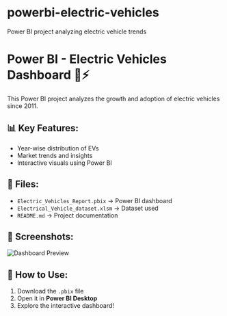 # powerbi-electric-vehicles
Power BI project analyzing electric vehicle trends
# Power BI - Electric Vehicles Dashboard 🚗⚡
This Power BI project analyzes the growth and adoption of electric vehicles since 2011.

## 📊 Key Features:
- Year-wise distribution of EVs
- Market trends and insights
- Interactive visuals using Power BI

## 📂 Files:
- `Electric_Vehicles_Report.pbix` → Power BI dashboard
- `Electrical_Vehicle_dataset.xlsm` → Dataset used
- `README.md` → Project documentation

## 🔗 Screenshots:
![Dashboard Preview](dashboard_screenshot.png)

## 📢 How to Use:
1. Download the `.pbix` file
2. Open it in **Power BI Desktop**
3. Explore the interactive dashboard!
